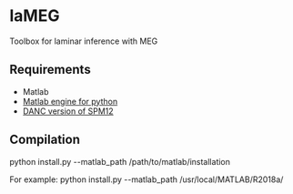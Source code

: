 # laMEG
Toolbox for laminar inference with MEG

## Requirements
* Matlab
* [Matlab engine for python](https://fr.mathworks.com/help/matlab/matlab_external/install-the-matlab-engine-for-python.html)
* [DANC version of SPM12](https://github.com/danclab/DANC_spm12)

## Compilation
python install.py --matlab_path /path/to/matlab/installation

For example:
python install.py --matlab_path /usr/local/MATLAB/R2018a/

